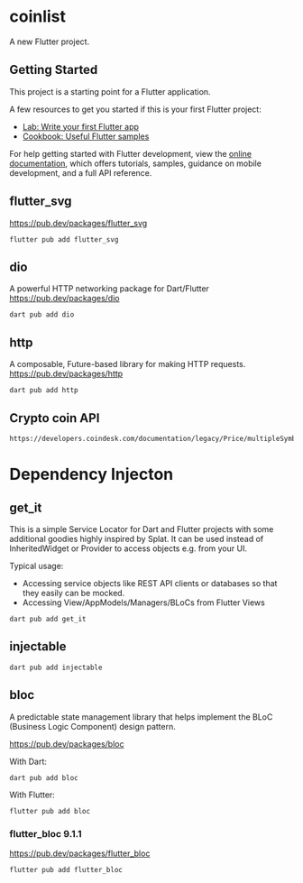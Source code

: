# coinlist

A new Flutter project.

## Getting Started

This project is a starting point for a Flutter application.

A few resources to get you started if this is your first Flutter project:

- [Lab: Write your first Flutter app](https://docs.flutter.dev/get-started/codelab)
- [Cookbook: Useful Flutter samples](https://docs.flutter.dev/cookbook)

For help getting started with Flutter development, view the
[online documentation](https://docs.flutter.dev/), which offers tutorials,
samples, guidance on mobile development, and a full API reference.


## flutter_svg  
https://pub.dev/packages/flutter_svg  

```shell
flutter pub add flutter_svg
```


## dio  
A powerful HTTP networking package for Dart/Flutter  
https://pub.dev/packages/dio  
```shell
dart pub add dio
```
## http
A composable, Future-based library for making HTTP requests.  
https://pub.dev/packages/http  
```shell
dart pub add http
```


## Crypto coin API  
```
https://developers.coindesk.com/documentation/legacy/Price/multipleSymbolsPriceEndpoint
```

# Dependency Injecton  

## get_it  
This is a simple Service Locator for Dart and Flutter projects with some additional goodies highly inspired by Splat. It can be used instead of InheritedWidget or Provider to access objects e.g. from your UI.  

Typical usage:
- Accessing service objects like REST API clients or databases so that they easily can be mocked.
- Accessing View/AppModels/Managers/BLoCs from Flutter Views

```shell
dart pub add get_it
```

## injectable  
```shell
dart pub add injectable
```

## bloc  
A predictable state management library that helps implement the BLoC (Business Logic Component) design pattern.  

https://pub.dev/packages/bloc

With Dart:
```shell
dart pub add bloc
```

With Flutter:
```shell
flutter pub add bloc
```

### flutter_bloc 9.1.1  
https://pub.dev/packages/flutter_bloc   

```shell
flutter pub add flutter_bloc
```

